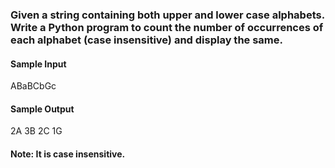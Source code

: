 ### Given a string containing both upper and lower case alphabets. Write a Python program to count the number of occurrences of each alphabet (case insensitive) and display the same.


#### Sample Input
ABaBCbGc


#### Sample Output
2A
3B 
2C
1G

#### Note: It is case insensitive. 

